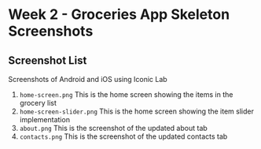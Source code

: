 # Week 2 - Groceries App Skeleton Screenshots

## Screenshot List

Screenshots of Android and iOS using Iconic Lab

1. `home-screen.png` This is the home screen showing the items in the grocery list
2. `home-screen-slider.png` This is the home screen showing the item slider implementation
3. `about.png` This is the screenshot of the updated about tab
4. `contacts.png` This is the screenshot of the updated contacts tab